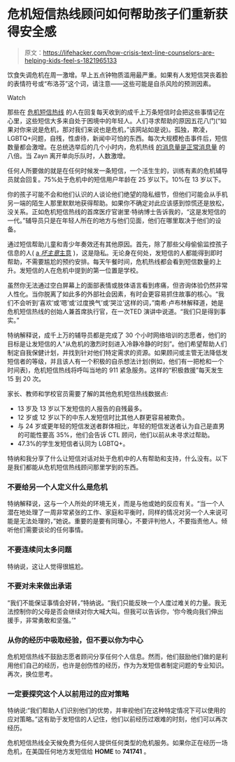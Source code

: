 # 危机短信热线顾问如何帮助孩子们重新获得安全感

> 原文：<https://lifehacker.com/how-crisis-text-line-counselors-are-helping-kids-feel-s-1821965133>

饮食失调危机在周一激增。早上五点钟物质滥用最严重。如果有人发短信哭丧着脸的表情符号或“布洛芬”这个词，请注意——这些可能是自杀风险的预测因素。

Watch

那些在 [危机短信热线](https://www.crisistextline.org/) 的人在回复每天收到的成千上万条短信时会把这些事情记在心里，这些短信大多来自处于困境中的年轻人。人们寻求帮助的原因五花八门(“如果对你来说是危机，那对我们来说也是危机，”该网站如是说)。孤独，欺凌，LGBTQ+问题，自残，性虐待，新闻中可怕的东西。每次大规模枪击事件后，短信数量都会激增。在总统选举后的几个小时内，危机热线 [的消息量是正常消息量](http://ktla.com/2016/11/11/calls-to-crisis-suicide-prevention-hotlines-spike-after-election-day/) 的八倍。当 Zayn 离开单向乐队时，人数激增。

任何人所要做的就是在任何时候发一条短信，一个活生生的，训练有素的危机辅导员就会回复。75%处于危机中的短信用户年龄在 25 岁以下。10%在 13 岁以下。

你的孩子可能不会和他们认识的人谈论他们绝望的隐私细节，但他们可能会从手机另一端的陌生人那里默默地获得帮助。如果你不确定对此应该感到惊慌还是放松，没关系。正如危机短信热线的首席医疗官谢里·特纳博士告诉我的，“这是发短信的一代。”辅导员只是在年轻人所在的地方与他们见面，他们在哪里取决于他们的设备。

通过短信帮助儿童和青少年奏效还有其他原因。首先，除了那些父母偷偷监控孩子信息的人( [a *坏主意*主意](https://lifehacker.com/dont-use-an-app-to-check-if-your-kids-are-sexting-1820163279) )，这是隐私。无论身在何处，发短信的人都能得到即时帮助，不需要尴尬的预约安排。每天午餐时间，危机热线都会看到短信数量的上升。发短信的人在危机中提到的第一位置是学校。

虽然你无法通过空白屏幕上的面部表情或肢体语言看到疼痛，但咨询体验仍然非常人性化。当你脱离了如此多的外部社会因素，有时会更容易抓住故事的核心。“我们不会听到‘喜欢’或‘嗯’或‘过度换气’或‘哭泣’这样的词，”南希·卢布林解释道，她是危机短信热线的创始人兼首席执行官，在一次TED 演讲中说道。“我们只是得到事实。”

特纳解释说，成千上万的辅导员都是完成了 30 个小时网络培训的志愿者，他们的目标是让发短信的人“从危机的激烈时刻进入冷静冷静的时刻”。他们希望帮助人们制定自我保健计划，并找到针对他们特定需求的资源。如果顾问或主管无法降低发短信者的等级，并且该人有一个积极的自杀想法计划(例如，他们有一把枪和一个时间表)，危机短信热线将呼叫当地的 911 紧急服务。这样的“积极救援”每天发生 15 到 20 次。

家长、教师和学校官员需要了解的其他危机短信热线数据点:

*   13 岁及 13 岁以下发短信的人报告的自残最多。
*   12 岁或 12 岁以下的中东人发短信时比其他人群更容易被欺负。
*   与 24 岁或更年轻的短信发送者群体相比，年轻的短信发送者认为自己是直男的可能性要高 35%，他们会告诉 CTL 顾问，他们以前从未寻求过帮助。
*   47.3%的学生发短信者认同为 LGBTQ+。

特纳和我分享了什么让短信对话对处于危机中的人有帮助和支持，什么没有。以下是我们都能从危机短信热线顾问那里学到的东西。

### 不要给另一个人定义什么是危机

特纳解释说，这与一个人所处的环境无关，而是与他或她的反应有关。“当一个人潜在地处理了一周非常紧张的工作、家庭和平衡时，同样的情况对另一个人来说可能是无法处理的，”她说。重要的是要有同理心，不要评判他人，不要指责他人。倾听他们需要谈论的任何事情。

### 不要连续问太多问题

特纳说，这让人觉得很尴尬。

### 不要对未来做出承诺

“我们不能保证事情会好转，”特纳说。“我们只能反映一个人度过难关的力量。我无法控制你的父母是否会继续对你大喊大叫。但我可以告诉你，‘你今晚向我们伸出援手，非常勇敢和坚强。’"

### 从你的经历中吸取经验，但不要以你为中心

危机短信热线不鼓励志愿者顾问分享任何个人信息。然而，他们鼓励他们做的是利用他们自己的经历，也许是创伤性的经历，作为为发短信者制定问题的专业知识。再次，换位思考。

### 一定要探究这个人以前用过的应对策略

特纳说:“我们帮助人们识别他们的优势，并审视他们在这种特定情况下可以使用的应对策略。”这有助于发短信的人记住，他们以前经历过艰难的时刻，他们可以再次经历。

危机短信热线全天候免费为任何人提供任何类型的危机服务。如果你正在经历一场危机，在美国任何地方发短信给 **HOME** to **741741** 。
